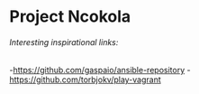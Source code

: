 Project Ncokola
===============


###### Interesting inspirational links:
-https://github.com/gaspaio/ansible-repository
-https://github.com/torbjokv/play-vagrant
